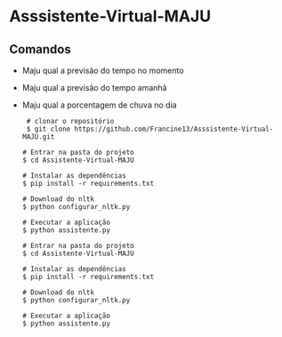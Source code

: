 ﻿# Asssistente-Virtual-MAJU
 
 ## Comandos

* Maju qual a previsão do tempo no momento
* Maju qual a previsão do tempo amanhã
* Maju qual a porcentagem de chuva no dia

       # clonar o repositório
       $ git clone https://github.com/Francine13/Asssistente-Virtual-MAJU.git

      # Entrar na pasta do projeto
      $ cd Assistente-Virtual-MAJU

      # Instalar as dependências
      $ pip install -r requirements.txt

      # Download do nltk
      $ python configurar_nltk.py

      # Executar a aplicação
      $ python assistente.py
      
      # Entrar na pasta do projeto
      $ cd Assistente-Virtual-MAJU
      
      # Instalar as dependências
      $ pip install -r requirements.txt
      
      # Download do nltk
      $ python configurar_nltk.py
      
      # Executar a aplicação
      $ python assistente.py
